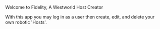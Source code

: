 Welcome to Fidelity, A Westworld Host Creator

With this app you may log in as a user then create, edit, and delete your own robotic 'Hosts'.
